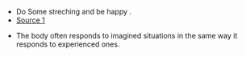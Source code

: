 - Do Some streching and be happy .</br>
- [Source 1](https://www.psychologytoday.com/us/blog/good-thinking/201306/how-boost-your-willpower)
* The body often responds to imagined situations in the same way it responds to experienced ones.




























































